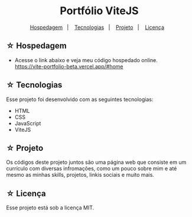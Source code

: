 # <h1 align="center">Portfólio ViteJS</h1>

<p align="center">
  <a href="#-hospedagem">Hospedagem</a>&nbsp;&nbsp;&nbsp;|&nbsp;&nbsp;&nbsp;
  <a href="#-tecnologias">Tecnologias</a>&nbsp;&nbsp;&nbsp;|&nbsp;&nbsp;&nbsp;
  <a href="#-projeto">Projeto</a>&nbsp;&nbsp;&nbsp;|&nbsp;&nbsp;&nbsp;
  <a href="#-licença">Licença</a>&nbsp;&nbsp;&nbsp;
</p>

## ☆ Hospedagem

-   Acesse o link abaixo e veja meu código hospedado online.<br>
    https://vite-portfolio-beta.vercel.app/#home

## ☆ Tecnologias

Esse projeto foi desenvolvido com as seguintes tecnologias:

-   HTML
-   CSS
-   JavaScript
-   ViteJS

## ☆ Projeto

Os códigos deste projeto juntos são uma página web que consiste em um currículo com diversas infromações, como um pouco sobre mim e até mesmo as minhas skills, projetos, linkis sociais e muito mais.

## ☆ Licença

Esse projeto está sob a licença MIT.
